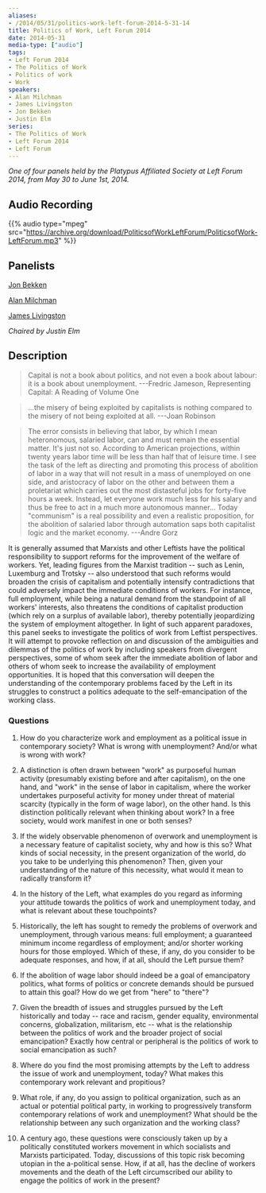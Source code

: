 ```yaml
---
aliases:
- /2014/05/31/politics-work-left-forum-2014-5-31-14
title: Politics of Work, Left Forum 2014
date: 2014-05-31
media-type: ["audio"]
tags:
- Left Forum 2014
- The Politics of Work
- Politics of work
- Work
speakers:
- Alan Milchman
- James Livingston
- Jon Bekken
- Justin Elm
series:
- The Politics of Work
- Left Forum 2014
- Left Forum
---
```


_One of four panels held by the Platypus Affiliated Society at Left Forum 2014, from May 30 to June 1st, 2014._

## Audio Recording

{{% audio type="mpeg" src="https://archive.org/download/PoliticsofWorkLeftForum/PoliticsofWork-LeftForum.mp3" %}}


## Panelists

[Jon Bekken](/speakers/jon-bekken/)

[Alan Milchman](/speakers/alan-milchman)

[James Livingston](/speakers/james-livingston/)

_Chaired by Justin Elm_

## Description

>Capital is not a book about politics, and not even a book about labour: it is a book about unemployment.
---Fredric Jameson, Representing Capital: A Reading of Volume One

>...the misery of being exploited by capitalists is nothing compared to the misery of not being exploited at all.
---Joan Robinson

>The error consists in believing that labor, by which I mean heteronomous, salaried labor, can and must remain the essential matter. It's just not so. According to American projections, within twenty years labor time will be less than half that of leisure time. I see the task of the left as directing and promoting this process of abolition of labor in a way that will not result in a mass of unemployed on one side, and aristocracy of labor on the other and between them a proletariat which carries out the most distasteful jobs for forty-five hours a week. Instead, let everyone work much less for his salary and thus be free to act in a much more autonomous manner... Today "communism" is a real possibility and even a realistic proposition, for the abolition of salaried labor through automation saps both capitalist logic and the market economy.
---Andre Gorz

It is generally assumed that Marxists and other Leftists have the political responsibility to support reforms for the improvement of the welfare of workers. Yet, leading figures from the Marxist tradition -- such as Lenin, Luxemburg and Trotsky -- also understood that such reforms would broaden the crisis of capitalism and potentially intensify contradictions that could adversely impact the immediate conditions of workers. For instance, full employment, while being a natural demand from the standpoint of all workers' interests, also threatens the conditions of capitalist production (which rely on a surplus of available labor), thereby potentially jeopardizing the system of employment altogether. In light of such apparent paradoxes, this panel seeks to investigate the politics of work from Leftist perspectives. It will attempt to provoke reflection on and discussion of the ambiguities and dilemmas of the politics of work by including speakers from divergent perspectives, some of whom seek after the immediate abolition of labor and others of whom seek to increase the availability of employment opportunities. It is hoped that this conversation will deepen the understanding of the contemporary problems faced by the Left in its struggles to construct a politics adequate to the self-emancipation of the working class.

### Questions

1. How do you characterize work and employment as a political issue in contemporary society? What is wrong with unemployment? And/or what is wrong with work?

2. A distinction is often drawn between "work" as purposeful human activity (presumably existing before and after capitalism), on the one hand, and "work" in the sense of labor in capitalism, where the worker undertakes purposeful activity for money under threat of material scarcity (typically in the form of wage labor), on the other hand. Is this distinction politically relevant when thinking about work? In a free society, would work manifest in one or both senses?

3. If the widely observable phenomenon of overwork and unemployment is a necessary feature of capitalist society, why and how is this so? What kinds of social necessity, in the present organization of the world, do you take to be underlying this phenomenon? Then, given your understanding of the nature of this necessity, what would it mean to radically transform it?

4. In the history of the Left, what examples do you regard as informing your attitude towards the politics of work and unemployment today, and what is relevant about these touchpoints?

5. Historically, the left has sought to remedy the problems of overwork and unemployment, through various means: full employment; a guaranteed minimum income regardless of employment; and/or shorter working hours for those employed. Which of these, if any, do you consider to be adequate responses, and how, if at all, should the Left pursue them?

6. If the abolition of wage labor should indeed be a goal of emancipatory politics, what forms of politics or concrete demands should be pursued to attain this goal? How do we get from "here" to "there"?

7. Given the breadth of issues and struggles pursued by the Left historically and today -- race and racism, gender equality, environmental concerns, globalization, militarism, etc -- what is the relationship between the politics of work and the broader project of social emancipation? Exactly how central or peripheral is the politics of work to social emancipation as such?

8. Where do you find the most promising attempts by the Left to address the issue of work and unemployment, today? What makes this contemporary work relevant and propitious?

9. What role, if any, do you assign to political organization, such as an actual or potential political party, in working to progressively transform contemporary relations of work and unemployment? What should be the relationship between any such organization and the working class?

10. A century ago, these questions were consciously taken up by a politically constituted workers movement in which socialists and Marxists participated. Today, discussions of this topic risk becoming utopian in the a-political sense. How, if at all, has the decline of workers movements and the death of the Left circumscribed our ability to engage the politics of work in the present?
